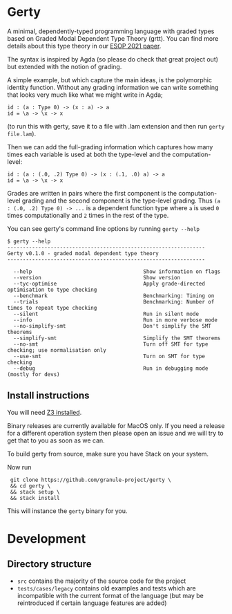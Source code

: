 # Gerty

A minimal, dependently-typed programming language with graded types
based on Graded Modal Dependent Type Theory (grtt). You can find more
details about this type theory in our
[ESOP 2021 paper](https://arxiv.org/pdf/2010.13163.pdf).

The syntax is inspired by Agda (so please do check that great project
out) but extended with the notion of grading.

A simple example, but which capture the main ideas, is the polymorphic
identity function.  Without any grading information we can write
something that looks very much like what we might write in Agda;

	id : (a : Type 0) -> (x : a) -> a
	id = \a -> \x -> x

(to run this with gerty, save it to a file with .lam extension and then
run `gerty file.lam`).

Then we can add the full-grading information which captures how many
times each variable is used at both the type-level and the
computation-level:

    id : (a : (.0, .2) Type 0) -> (x : (.1, .0) a) -> a
	id = \a -> \x -> x

Grades are written in pairs where the first component is the
computation-level grading and the second component is the type-level
grading. Thus `(a : (.0, .2) Type 0) -> ...` is a dependent function
type where `a` is used `0` times computationally and `2` times in the
rest of the type.

You can see gerty's command line options by running `gerty --help`

	$ gerty --help
	----------------------------------------------------------------
	Gerty v0.1.0 - graded modal dependent type theory
	----------------------------------------------------------------

	  --help                                    Show information on flags
	  --version                                 Show version
	  --tyc-optimise                            Apply grade-directed optimisation to type checking
	  --benchmark                               Benchmarking: Timing on
	  --trials                                  Benchmarking: Number of times to repeat type checking
	  --silent                                  Run in silent mode
	  --info                                    Run in more verbose mode
	  --no-simplify-smt                         Don't simplify the SMT theorems
	  --simplify-smt                            Simplify the SMT theorems
	  --no-smt                                  Turn off SMT for type checking; use normalisation only
	  --use-smt                                 Turn on SMT for type checking
	  --debug                                   Run in debugging mode (mostly for devs)

## Install instructions

You will need [Z3 installed](https://github.com/Z3Prover/z3/releases).

Binary releases are currently available for MacOS only. If you need a release for a different operation system then please open an issue and
we will try to get that to you as soon as we can.

To build gerty from source, make sure you have Stack on your system.

Now run

     git clone https://github.com/granule-project/gerty \
     && cd gerty \
     && stack setup \
     && stack install
   
This will instance the `gerty` binary for you.

# Development

## Directory structure

- `src` contains the majority of the source code for the project
- `tests/cases/legacy` contains old examples and tests which
  are incompatible with the current format of the language
  (but may be reintroduced if certain language features are
  added)
